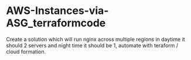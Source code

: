 # AWS-Instances-via-ASG_terraformcode
 Create a solution which will run nginx across multiple regions in daytime it should 2 servers and night time it should be 1, automate with teraform / cloud formation.

